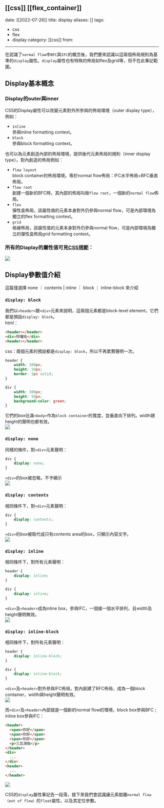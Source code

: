 [[css]] [[flex_container]] 
---
date: [[2022-07-26]]
title: display
aliases: []
tags:
  - css
  - flex
  - display
category: [[css]]
from: 
---
在認識了`normal flow`中`BFC`與`IFC`的概念後，我們要來認識以這兩個佈局規則為基準的`display`屬性。`display`屬性也有特殊的佈局如flex及grid等，但不在此筆記範圍。

## Display基本概念

### Display的outer與inner

CSS的Display屬性可以改變元素對外所參與的佈局環境（outer display type），例如：

-   `inline`  
    參與inline formatting context。
-   `block`  
    參與block formatting context。

也可以為元素創造內部的佈局環境，提供後代元素佈局的規則（inner display type）。對內創造的佈局例如：

-   `flow layout`  
    block container的佈局環境，等於normal flow佈局：IFC水平佈局+BFC垂直佈局。
-   `flow root`  
    創建一個新的BFC時，其內部的佈局叫做`flow root`，一個新的`normal flow`佈局。
-   `flex`  
    彈性盒佈局，該屬性值的元素本身對外仍參與normal flow，可是內部環境為獨立的flex formatting context。
-   `grid`  
    格線佈局，該屬性值的元素本身對外仍參與normal flow，可是內部環境為獨立的彈性盒佈局grid formatting context。

### 所有的Diaplay的屬性值可見[CSS規範](https://www.w3.org/TR/css-display-3/#the-display-properties)：

![](https://i.imgur.com/bt7DrLg.png)

## Display參數值介紹

這篇僅選擇 none ｜ contents | inline ｜ block ｜ inline-block 來介紹

### `display: block`

我們以`<header>`跟`<div>`元素來說明，這兩個元素都是block-level element，它們都是預設`display: block`。  
html：

```html
<header></header>
<div>阿囉哈</div>
<header></header>
```

css：兩個元素的預設都是`display: block`，所以不再累贅聲明一次。

```css
header {
    width: 300px;
    height: 50px;
    border: 5px solid;
}

div {
    width: 300px;
    height: 50px;
    background-color: green;
}   
```

它們的box佔滿`<body>`作為`block container`的寬度，並垂直向下排列。width跟height的聲明也都有效。  
![](https://i.imgur.com/YWn0wq6.png)

### `display: none`

同樣的條件，對`<div>`元素聲明：

```css
div {
    display: none;
}
```

`<div>`的box被忽略，不予顯示  
![](https://i.imgur.com/zZGnh8T.png)

### `display: contents`

相同條件下，對`<div>`元素聲明：

```css
div {
    display: contents;
}
```

`<div>`的box被取代成只有contents area的box，只顯示內容文字。  
![](https://i.imgur.com/alcJ280.png)

### `display: inline`

相同條件下，對所有元素聲明：

```css
header {
    display: inline;
}

div {
    display: inline;
}
```

`<div>`及`<header>`成為inline box，參與IFC，一個接一個水平排列，且width及height聲明無效。  
![](https://i.imgur.com/CljuJIt.png)

### `display: inline-block`

相同條件下，對所有元素聲明：

```css
header {
    display: inline-block;
}

div {
    display: inline-block;
}
```

`<div>`及`<header>`對外參與IFC佈局，對內創建了BFC佈局，成為一個block container，width與height聲明有效。  
![](https://i.imgur.com/NDPJanF.png)

而`<div>`及`<header>`內部就是一個新的normal flow的環境，block box參與BFC ; inline box參與IFC：

```html
<header>
  <span>你好</span>
  <span>你好</span>
  <span>你好</span>
  <p>三瓦滴咖</p>
</header>
<div>
  ...
</div>
<header>
  ...
</header>
```

![](https://i.imgur.com/8AYi3Mi.png)

CSS的`display`屬性筆記告一段落，接下來我們會認識讓元素脫離`normal flow（out of flow）`的`float`屬性，以及其定位參數。